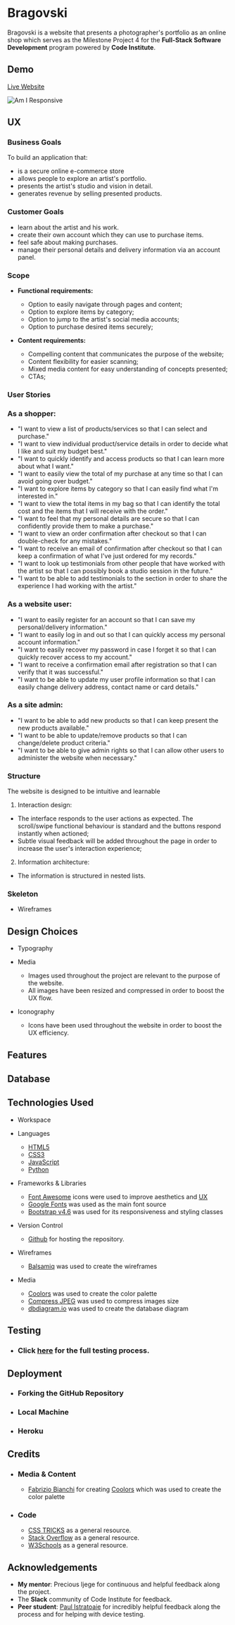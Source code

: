 # Bragovski

Bragovski is a website that presents a photographer's portfolio as an online shop which serves as the Milestone Project 4 for the **Full-Stack Software Development** program powered by **Code Institute**.

## Demo 

[Live Website](https://bragovski.herokuapp.com/)

![Am I Responsive](https://github.com/alexandruvalentin/Bragovski/blob/main/docs/amiresponsive.jpg)

## UX

### __Business Goals__

  To build an application that:
-   is a secure online e-commerce store 
-   allows people to explore an artist's portfolio.
-   presents the artist's studio and vision in detail.
-   generates revenue by selling presented products.

### __Customer Goals__

-	learn about the artist and his work.
-	create their own account which they can use to purchase items.
- feel safe about making purchases.
-	manage their personal details and delivery information via an account panel.

### __Scope__

* __Functional requirements:__

    -  Option to easily navigate through pages and content;
    -  Option to explore items by category;
    -  Option to jump to the artist's social media accounts;
    -  Option to purchase desired items securely;

* __Content requirements:__

    -	Compelling content that communicates the purpose of the website;
    -	Content flexibility for easier scanning;
    -	Mixed media content for easy understanding of concepts presented;
    -	CTAs;

### __User Stories__

### As a shopper:
  - "I want to view a list of products/services so that I can select and purchase."
  - "I want to view individual product/service details in order to decide what I like and suit my budget best."
  - "I want to quickly identify and access products so that I can learn more about what I want."
  - "I want to easily view the total of my purchase at any time so that I can avoid going over budget."
  - "I want to explore items by category so that I can easily find what I'm interested in."
  - "I want to view the total items in my bag so that I can identify the total cost and the items that I will receive with the order."
  - "I want to feel that my personal details are secure so that I can confidently provide them to make a purchase."
  - "I want to view an order confirmation after checkout so that I can double-check for any mistakes."
  - "I want to receive an email of confirmation after checkout so that I can keep a confirmation of what I've just ordered for my records."
  - "I want to look up testimonials from other people that have worked with the artist so that I can possibly book a studio session in the future."
  - "I want to be able to add testimonials to the section in order to share the experience I had working with the artist."

### As a website user:
  - "I want to easily register for an account so that I can save my personal/delivery information."
  - "I want to easily log in and out so that I can quickly access my personal account information."
  - "I want to easily recover my password in case I forget it so that I can quickly recover access to my account."
  - "I want to receive a confirmation email after registration so that I can verify that it was successful."
  - "I want to be able to update my user profile information so that I can easily change delivery address, contact name or card details."

### As a site admin:
  - "I want to be able to add new products so that I can keep present the new products available."
  - "I want to be able to update/remove products so that I can change/delete product criteria."
  - "I want to be able to give admin rights so that I can allow other users to administer the website when necessary."


### __Structure__

The website is designed to be intuitive and learnable

1.	Interaction design:
-	The interface responds to the user actions as expected. The scroll/swipe functional behaviour is standard and the buttons respond instantly when actioned;
-	Subtle visual feedback will be added throughout the page in order to increase the user's interaction experience;
2.	Information architecture:
-	The information is structured in nested lists.

### __Skeleton__

* Wireframes

## __Design Choices__



* Typography


* Media
  
  * Images used throughout the project are relevant to the purpose of the website.
  * All images have been resized and compressed in order to boost the UX flow.

* Iconography
  * Icons have been used throughout the website in order to boost the UX efficiency.

## __Features__


## __Database__



## __Technologies Used__

- Workspace


- Languages
  * [HTML5](https://en.wikipedia.org/wiki/HTML5)
  * [CSS3](https://en.wikipedia.org/wiki/CSS)
  * [JavaScript](https://en.wikipedia.org/wiki/JavaScript)
  * [Python](https://en.wikipedia.org/wiki/Python_(programming_language))

- Frameworks & Libraries
  * [Font Awesome](https://fontawesome.com/) icons were used to improve aesthetics and [UX](#ux)
  * [Google Fonts](https://fonts.google.com/) was used as the main font source
  * [Bootstrap v4.6](https://getbootstrap.com/docs/4.6/getting-started/introduction/) was used for its responsiveness and styling classes


- Version Control
  * [Github](https://github.com/) for hosting the repository.

- Wireframes
    * [Balsamiq](https://balsamiq.com/) was used to create the wireframes

- Media
    * [Coolors](https://coolors.co/) was used to create the color palette
    * [Compress JPEG](https://compressjpeg.com/) was used to compress images size
    * [dbdiagram.io](https://dbdiagram.io/home) was used to create the database diagram

## __Testing__

 - ### Click [here](https://github.com/alexandruvalentin/Bragovski/blob/main/TEST.md) for the full testing process.

## __Deployment__

- ### Forking the GitHub Repository


- ### Local Machine


- ### Heroku


## __Credits__

- ### Media & Content
  - [Fabrizio Bianchi](http://fabrizio.io/) for creating [Coolors](https://coolors.co/) which was used to create the color palette
- ### Code
  - [CSS TRICKS](https://css-tricks.com/) as a general resource.
  - [Stack Overflow](https://stackoverflow.com/) as a general resource.
  - [W3Schools](https://www.w3schools.com/) as a general resource.

## Acknowledgements
  - **My mentor**: Precious Ijege for continuous and helpful feedback along the project.
  - The **Slack** community of Code Institute for feedback.
  - **Peer student**: [Paul Istratoaie](https://github.com/pinco227) for incredibly helpful feedback along the process and for helping with device testing.